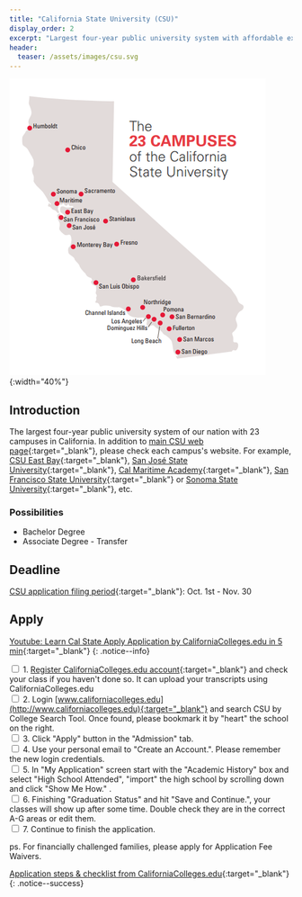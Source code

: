 ```yaml
---
title: "California State University (CSU)"
display_order: 2
excerpt: "Largest four-year public university system with affordable expanses"
header:
  teaser: /assets/images/csu.svg
---
```

![UC campuses and labs](/assets/images/csu-campuses.png){:width="40%"}
## Introduction
The largest four-year public university system of our nation with 23 campuses in California. In addition to 
[main CSU web page](https://www.calstate.edu/){:target="_blank"}, please check each campus's website. For example, [CSU East Bay](https://www.csueastbay.edu/){:target="_blank"}, [San José State University](https://www.sjsu.edu/){:target="_blank"}, [Cal Maritime Academy](https://www.csum.edu/){:target="_blank"}, [San Francisco State University](https://www.sfsu.edu/){:target="_blank"} or [Sonoma State University](https://www.sonoma.edu/){:target="_blank"}, etc.

### Possibilities
- Bachelor Degree
- Associate Degree - Transfer

## Deadline
[CSU application filing period](https://www2.calstate.edu/apply/Pages/application-dates-deadlines.aspx){:target="_blank"}:  Oct. 1st - Nov. 30

## Apply
[Youtube: Learn Cal State Apply Application by CaliforniaColleges.edu in 5 min](https://youtu.be/AUgeCNC_EcE){:target="_blank"} 
{: .notice--info}

<input type="checkbox"> 1. [Register CaliforniaColleges.edu account](https://docs.google.com/document/d/1vuqtfNEwHEyKLt6QSAUZvQmyJ71vqJsPAx22CopSbCg){:target="_blank"} and check your class if you haven't done so. It can upload your transcripts using CaliforniaColleges.edu
<br>
<input type="checkbox"> 2. Login [www.californiacolleges.edu](http://www.californiacolleges.edu){:target="_blank"} and search CSU by College Search Tool.  Once found, please bookmark it by "heart" the school on the right.
<br>
<input type="checkbox"> 3. Click "Apply" button in the "Admission" tab.
<br>
<input type="checkbox"> 4. Use your personal email to "Create an Account.". Please remember the new login credentials.
<br>
<input type="checkbox"> 5.  In "My Application" screen start with the "Academic History" box and select "High School Attended", "import" the high school by scrolling down and click "Show Me How." .
<br>
<input type="checkbox"> 6. Finishing "Graduation Status" and hit "Save and Continue.", your classes will show up after some time.  Double check they are in the correct A-G areas or edit them.  
<input type="checkbox"> 7. Continue to finish the application.

ps. For financially challenged families, please apply for Application Fee Waivers.

[Application steps & checklist from CaliforniaColleges.edu](https://www.californiacolleges.edu/#/college-application-checklist){:target="_blank"} 
{: .notice--success}
